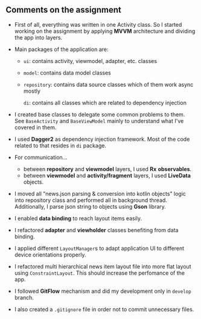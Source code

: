 ## Comments on the assignment

- First of all, everything was written in one Activity class. So I started working on the assignment by applying **MVVM** architecture and dividing the app into layers.

- Main packages of the application are:

  - `ui`: contains activity, viewmodel, adapter, etc. classes

  - `model`: contains data model classes

  - `repository`: contains data source classes which of them work async mostly

    `di`: contains all classes which are related to dependency injection

- I created base classes to delegate some common problems to them. See `BaseActivity` and `BaseViewModel` mainly to understand what I've covered in them.

- I used **Dagger2** as dependency injection framework. Most of the code related to that resides in `di` package.

- For communication...

  - between **repository** and **viewmodel** layers, I used **Rx** **observables**.
  - between **viewmodel** and **activity/fragment** layers, I used **LiveData** objects.

- I moved all "news.json parsing & conversion into kotlin objects" logic into repository class and performed all in background thread. Additionally, I parse json string to objects using **Gson** library.

- I enabled **data binding** to reach layout items easily.

- I refactored **adapter** and **viewholder** classes benefiting from data binding.

- I applied different `LayoutManager`s to adapt application UI to different device orientations properly.

- I refactored multi hierarchical news item layout file into more flat layout using `ConstraintLayout`. This should increase the perfomance of the app.

- I followed **GitFlow** mechanism and did my development only in `develop` branch.

- I also created a `.gitignore` file in order not to commit unnecessary files.
